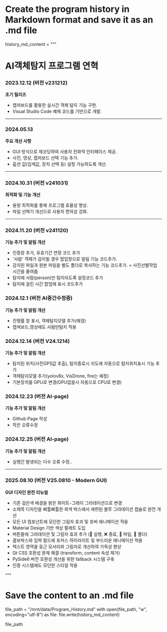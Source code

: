 # Create the program history in Markdown format and save it as an .md file

history_md_content = """
# AI객체탐지 프로그램 연혁

### **2023.12.12 (버전 v231212)**  
**초기 릴리즈**  
- 캡처보드를 활용한 실시간 객체 탐지 기능 구현.  
- Visual Studio Code 예제 코드를 기반으로 개발.  

---

### **2024.05.13**  
**주요 개선 사항**  
- GUI 방식으로 재코딩하여 사용자 친화적 인터페이스 제공.  
- 사진, 영상, 캡처보드 선택 기능 추가.  
- 옵션 값(임계값, 장치 선택 등) 설정 가능하도록 개선.  

---

### **2024.10.31 (버전 v241031)**  
**최적화 및 기능 개선**  
- 용량 최적화를 통해 프로그램 효율성 향상.  
- 파일 선택기 개선으로 사용자 편의성 강화.  

---

### **2024.11.20 (버전 v241120)**  
**기능 추가 및 알림 개선**  
- 인증창 추가, 유효기간 연장 코드 추가
- '사람' 객체가 감지될 경우 팝업창으로 알림 기능 코드추가.  
- 감지된 파일과 원본 파일을 별도 폴더로 복사하는 기능 코드추가.  = 사진선별작업 시간을 줄여줌
- 탐지에 사람(person)만 탐지되도록 설정코드 추가
- 탐지에 걸린 시간 팝업에 표시 코드추가


### **2024.12.1 (버전 AI중간수정중)**  
**기능 추가 및 알림 개선**  
- 진행률 창 표시, 객체탐지모델 추가(예정) 
- 캡쳐보드,영상에도 사람만탐지 적용


### **2024.12.14 (버전 V24.1214)**  
**기능 추가 및 알림 개선**  
- 탐지된 위치(사진GPS값 추출), 탐지종료시 지도에 자동으로 탐지위치표시 기능 추가
- 객체탐지모델 추가(yolov8x, VisDrone, fire는 예정)
- 기본장치를 GPU로 변경(GPU없을시 자동으로 CPU로 변경)

### **2024.12.23 (버전 AI-page)**  
**기능 추가 및 알림 개선** 
- Github Page 작성
- 작은 오류수정

### **2024.12.25 (버전 AI-page)**  
**기능 추가 및 알림 개선** 
- 실행간 발생되는 다수 오류 수정..

---

### **2025.08.10 (버전 V25.0810 - Modern GUI)**  
**GUI 디자인 완전 리뉴얼**  
- 기존 검은색 배경을 밝은 화이트-그레이 그라데이션으로 변경  
- 소제목 디자인을 삐툴삐툴한 회색 박스에서 세련된 블루 그라데이션 캡슐로 완전 개선  
- 모든 UI 컴포넌트에 모던한 그림자 효과 및 호버 애니메이션 적용  
- Material Design 기반 색상 팔레트 도입  
- 버튼들에 그라데이션 및 그림자 효과 추가 (🚀 실행, ❌ 종료, 📁 파일, 📂 폴더)  
- 콤보박스와 입력 필드에 포커스 하이라이트 및 부드러운 애니메이션 적용  
- 텍스트 영역을 둥근 모서리와 그림자로 개선하여 가독성 향상  
- Qt CSS 호환성 문제 해결 (transform, content 속성 제거)  
- PySide6 버전 호환성 개선을 위한 fallback 시스템 구축  
- 인증 시스템에도 모던한 스타일 적용  


"""

# Save the content to an .md file
file_path = "/mnt/data/Program_History.md"
with open(file_path, "w", encoding="utf-8") as file:
    file.write(history_md_content)

file_path
